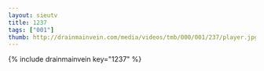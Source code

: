 ```yaml
--- 
layout: sieutv
title: 1237
tags: ["001"]
thumb: http://drainmainvein.com/media/videos/tmb/000/001/237/player.jpg
---
```

{% include drainmainvein key="1237" %} 
